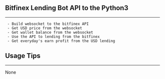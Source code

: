## Bitfinex Lending Bot API to the Python3
------

     - Build websocket to the bitfinex API 
     - Get USD price from the websocket
     - Get wallet balance from the websocket
     - Use the API to lending from the bitfinex
     - Get everyday's earn profit from the USD lending


## Usage Tips 
------
 None

